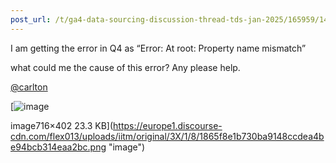 ```yaml
---
post_url: /t/ga4-data-sourcing-discussion-thread-tds-jan-2025/165959/142
---
```

I am getting the error in Q4 as “Error: At root: Property name mismatch”

what could me the cause of this error? Any please help.

[@carlton](/u/carlton)

[![image](https://europe1.discourse-cdn.com/flex013/uploads/iitm/original/3X/1/8/1865f8e1b730ba9148ccdea4be94bcb314eaa2bc.png)

image716×402 23.3 KB](https://europe1.discourse-cdn.com/flex013/uploads/iitm/original/3X/1/8/1865f8e1b730ba9148ccdea4be94bcb314eaa2bc.png "image")